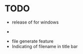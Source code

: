 # TODO
- release of for windows
- ~~~ under ./src tree view ~~~
- file generate feature
- Indicating of filename in title bar
